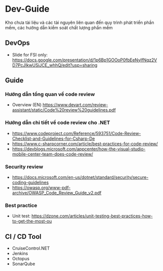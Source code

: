 # Dev-Guide
Kho chưa tài liệu và các tài nguyên liên quan đến quy trình phát triển phần mềm, các hướng dẫn kiểm soát chất lượng phần mềm
## DevOps
- Slide for FSI only: https://docs.google.com/presentation/d/1p6Bp1GOOoP0fbEeNyIfNqz2VD7PcJIkwUSiJCE_whhQ/edit?usp=sharing
## Guide
### Hướng dẫn tổng quan về code review
  - Overview (EN) https://www.devart.com/review-assistant/static/Code%20review%20guidelines.pdf
### Hướng dẫn chi tiết về code review cho .NET 
  - https://www.codeproject.com/Reference/593751/Code-Review-Checklist-and-Guidelines-for-Csharp-De
  - https://www.c-sharpcorner.com/article/best-practices-for-code-review/
  - https://devblogs.microsoft.com/appcenter/how-the-visual-studio-mobile-center-team-does-code-review/
### Security review  
- https://docs.microsoft.com/en-us/dotnet/standard/security/secure-coding-guidelines
- https://owasp.org/www-pdf-archive/OWASP_Code_Review_Guide_v2.pdf
### Best practice
- Unit test: https://dzone.com/articles/unit-testing-best-practices-how-to-get-the-most-ou
## CI / CD Tool
- CruiseControl.NET
- Jenkins
- Octopus
- SonarQube
